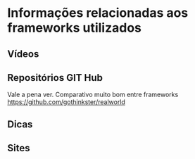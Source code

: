 # Informações relacionadas aos frameworks utilizados

## Vídeos

## Repositórios GIT Hub

Vale a pena ver. Comparativo muito bom entre frameworks https://github.com/gothinkster/realworld

## Dicas

## Sites
